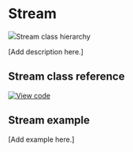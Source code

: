 # Stream

<span class="images">![](https://os.mbed.com/docs/mbed-os/v6.4/mbed-os-api-doxy/classmbed_1_1_stream.png)<span>Stream class hierarchy</span></span>

[Add description here.]

## Stream class reference

[![View code](https://www.mbed.com/embed/?type=library)](https://os.mbed.com/docs/mbed-os/v6.4/mbed-os-api-doxy/classmbed_1_1_stream.html)

## Stream example

[Add example here.]
